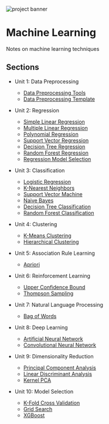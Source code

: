 ![project banner](https://project-banner.phamn23.repl.co/?title=Machine%20Learning&description=Notes%20on%20machine%20learning%20techniques&stack=python)

# Machine Learning
Notes on machine learning techniques

## Sections
* Unit 1: Data Preprocessing
    * [Data Preprocessing Tools](/unit_1/data_preprocessing_tools.ipynb)
    * [Data Preprocessing Template](/unit_1/data_preprocessing_template.ipynb)

* Unit 2: Regression
    * [Simple Linear Regression](/unit_2/simple_linear_regression.ipynb)
    * [Multiple Linear Regression](/unit_2/multiple_linear_regression.ipynb)
    * [Polynomial Regression](/unit_2/polynomial_regression.ipynb)
    * [Support Vector Regression](/unit_2/support_vector_regression.ipynb)
    * [Decision Tree Regression](/unit_2/decision_tree_regression.ipynb)
    * [Random Forest Regression](/unit_2/random_forest_regression.ipynb)
    * [Regression Model Selection](/unit_2/regression_model_selection.ipynb)

* Unit 3: Classification
    * [Logistic Regression](/unit_3/logistic_regression.ipynb)
    * [K-Nearest Neighbors](/unit_3/k_nearest_neighbors.ipynb)
    * [Support Vector Machine](/unit_3/support_vector_machine.ipynb)
    * [Naive Bayes](/unit_3/naive_bayes.ipynb)
    * [Decision Tree Classification](/unit_3/decision_tree_classification.ipynb)
    * [Random Forest Classification](/unit_3/random_forest_classification.ipynb)

* Unit 4: Clustering
    * [K-Means Clustering](/unit_4/k_means_clustering.ipynb)
    * [Hierarchical Clustering](/unit_4/hierarchical_clustering.ipynb)

* Unit 5: Association Rule Learning
    * [Apriori](/unit_5/apriori.ipynb)

* Unit 6: Reinforcement Learning
    * [Upper Confidence Bound](/unit_6/upper_confidence_bound.ipynb)
    * [Thompson Sampling](/unit_6/thompson_sampling.ipynb)

* Unit 7: Natural Language Processing
    * [Bag of Words](/unit_7/bag_of_words.ipynb)

* Unit 8: Deep Learning
    * [Artificial Neural Network](https://colab.research.google.com/drive/1aSbb8ZvSe3JmAW-ijIkny3IYmam7hOhT?usp=sharing)
    * [Convolutional Neural Network](https://colab.research.google.com/drive/1CrEcyak5hqhBeSHhqPO5nQljwwe8nsw-?usp=sharing)

* Unit 9: Dimensionality Reduction
    * [Principal Component Analysis](/unit_9/principal_component_analysis.ipynb)
    * [Linear Discriminant Analysis](/unit_9/linear_discriminant_analysis.ipynb)
    * [Kernel PCA](/unit_9/kernel_pca.ipynb)

* Unit 10: Model Selection
    * [K-Fold Cross Validation](/unit_10/kfold_cross_validation.ipynb)
    * [Grid Search](/unit_10/grid_search.ipynb)
    * [XGBoost](/unit_10/xg_boost.ipynb)
